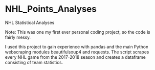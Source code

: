 # NHL_Points_Analyses

NHL Statistical Analyses

Note: This was one my first ever personal coding project, so the code is fairly messy.

I used this project to gain experience with pandas and the main Python webscraping modules beautifulsoup4 and requests.  The script scrapes every NHL game from the 2017-2018 season and creates a dataframe consisting of team statistics.
